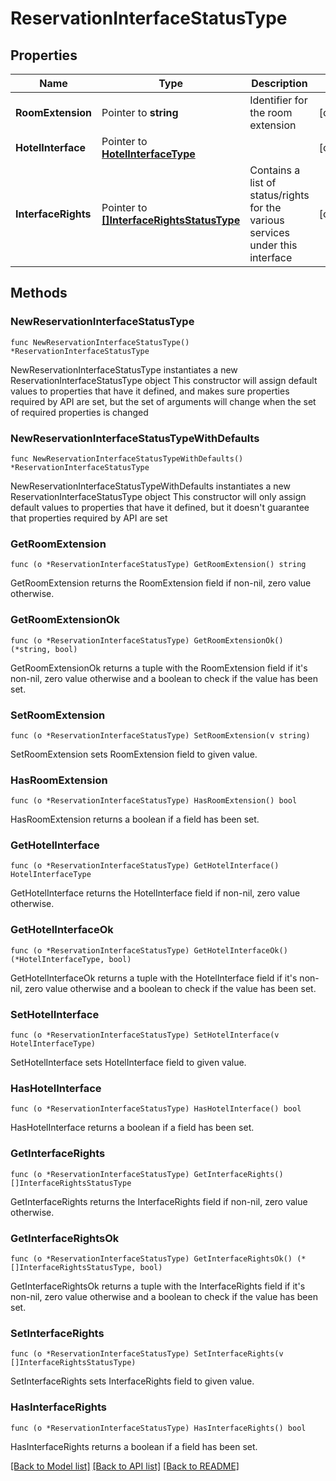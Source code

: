 # ReservationInterfaceStatusType

## Properties

Name | Type | Description | Notes
------------ | ------------- | ------------- | -------------
**RoomExtension** | Pointer to **string** | Identifier for the room extension | [optional] 
**HotelInterface** | Pointer to [**HotelInterfaceType**](HotelInterfaceType.md) |  | [optional] 
**InterfaceRights** | Pointer to [**[]InterfaceRightsStatusType**](InterfaceRightsStatusType.md) | Contains a list of status/rights for the various services under this interface | [optional] 

## Methods

### NewReservationInterfaceStatusType

`func NewReservationInterfaceStatusType() *ReservationInterfaceStatusType`

NewReservationInterfaceStatusType instantiates a new ReservationInterfaceStatusType object
This constructor will assign default values to properties that have it defined,
and makes sure properties required by API are set, but the set of arguments
will change when the set of required properties is changed

### NewReservationInterfaceStatusTypeWithDefaults

`func NewReservationInterfaceStatusTypeWithDefaults() *ReservationInterfaceStatusType`

NewReservationInterfaceStatusTypeWithDefaults instantiates a new ReservationInterfaceStatusType object
This constructor will only assign default values to properties that have it defined,
but it doesn't guarantee that properties required by API are set

### GetRoomExtension

`func (o *ReservationInterfaceStatusType) GetRoomExtension() string`

GetRoomExtension returns the RoomExtension field if non-nil, zero value otherwise.

### GetRoomExtensionOk

`func (o *ReservationInterfaceStatusType) GetRoomExtensionOk() (*string, bool)`

GetRoomExtensionOk returns a tuple with the RoomExtension field if it's non-nil, zero value otherwise
and a boolean to check if the value has been set.

### SetRoomExtension

`func (o *ReservationInterfaceStatusType) SetRoomExtension(v string)`

SetRoomExtension sets RoomExtension field to given value.

### HasRoomExtension

`func (o *ReservationInterfaceStatusType) HasRoomExtension() bool`

HasRoomExtension returns a boolean if a field has been set.

### GetHotelInterface

`func (o *ReservationInterfaceStatusType) GetHotelInterface() HotelInterfaceType`

GetHotelInterface returns the HotelInterface field if non-nil, zero value otherwise.

### GetHotelInterfaceOk

`func (o *ReservationInterfaceStatusType) GetHotelInterfaceOk() (*HotelInterfaceType, bool)`

GetHotelInterfaceOk returns a tuple with the HotelInterface field if it's non-nil, zero value otherwise
and a boolean to check if the value has been set.

### SetHotelInterface

`func (o *ReservationInterfaceStatusType) SetHotelInterface(v HotelInterfaceType)`

SetHotelInterface sets HotelInterface field to given value.

### HasHotelInterface

`func (o *ReservationInterfaceStatusType) HasHotelInterface() bool`

HasHotelInterface returns a boolean if a field has been set.

### GetInterfaceRights

`func (o *ReservationInterfaceStatusType) GetInterfaceRights() []InterfaceRightsStatusType`

GetInterfaceRights returns the InterfaceRights field if non-nil, zero value otherwise.

### GetInterfaceRightsOk

`func (o *ReservationInterfaceStatusType) GetInterfaceRightsOk() (*[]InterfaceRightsStatusType, bool)`

GetInterfaceRightsOk returns a tuple with the InterfaceRights field if it's non-nil, zero value otherwise
and a boolean to check if the value has been set.

### SetInterfaceRights

`func (o *ReservationInterfaceStatusType) SetInterfaceRights(v []InterfaceRightsStatusType)`

SetInterfaceRights sets InterfaceRights field to given value.

### HasInterfaceRights

`func (o *ReservationInterfaceStatusType) HasInterfaceRights() bool`

HasInterfaceRights returns a boolean if a field has been set.


[[Back to Model list]](../README.md#documentation-for-models) [[Back to API list]](../README.md#documentation-for-api-endpoints) [[Back to README]](../README.md)


